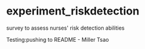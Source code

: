 experiment_riskdetection
========================

survey to assess nurses' risk detection abilities

Testing:pushing to README - Miller Tsao
